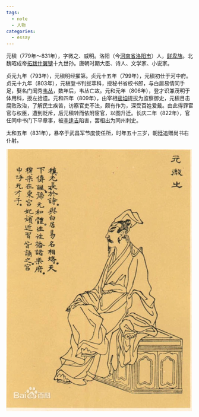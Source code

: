 ```yaml
---
tags:
  - note
  - 人物
categories:
  - essay
---
```

元稹（779年～831年），字微之、威明。洛阳（今[河南省](https://baike.baidu.com/item/%E6%B2%B3%E5%8D%97%E7%9C%81/59474?fromModule=lemma_inlink)[洛阳市](https://baike.baidu.com/item/%E6%B4%9B%E9%98%B3%E5%B8%82/6786279?fromModule=lemma_inlink)）人，[鲜卑族](https://baike.baidu.com/item/%E9%B2%9C%E5%8D%91%E6%97%8F/874698?fromModule=lemma_inlink)。北魏昭成帝[拓跋什翼犍](https://baike.baidu.com/item/%E6%8B%93%E8%B7%8B%E4%BB%80%E7%BF%BC%E7%8A%8D/10601716?fromModule=lemma_inlink)十九世孙。唐朝时期大臣、诗人、文学家、小说家。

贞元九年（793年），元稹明经擢第。贞元十五年（799年），元稹初仕于河中府。贞元十九年（803年），元稹登书判拔萃科，授秘书省校书郎，与白居易情同手足，娶名门闺秀[韦丛](https://baike.baidu.com/item/%E9%9F%A6%E4%B8%9B/7741306?fromModule=lemma_inlink)，数年后，韦丛亡故。元和元年（806年），登才识兼茂明于体用科，授左拾遗。元和四年（809年），由宰相[裴垍](https://baike.baidu.com/item/%E8%A3%B4%E5%9E%8D/11001093?fromModule=lemma_inlink)提拔为监察御史，元稹目击腐败政治，了解民生疾苦，访察官吏不法，颇有作为，深受百姓爱戴。由此得罪宦官与权臣，遭到贬斥，后元稹转而依附宦官，以图升迁。长庆二年（822年），官任同中书门下平章事，被[李逢吉](https://baike.baidu.com/item/%E6%9D%8E%E9%80%A2%E5%90%89/780005?fromModule=lemma_inlink)陷害，罢相出为同州刺史。

太和五年（831年），暴卒于武昌军节度使任所，时年五十三岁，朝廷追赠尚书右仆射。

![](assets/images/Pasted%20image%2020240404171530.png)

